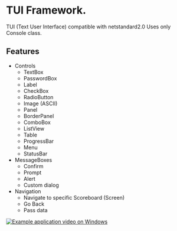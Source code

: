 # TUI Framework. 

TUI (Text User Interface) compatible with netstandard2.0
Uses only Console class.

## Features

* Controls
	* TextBox
	* PasswordBox
	* Label
	* CheckBox
	* RadioButton
	* Image (ASCII)
	* Panel
	* BorderPanel
	* ComboBox
	* ListView
	* Table
	* ProgressBar
	* Menu
	* StatusBar
* MessageBoxes
	* Confirm
	* Prompt
	* Alert
	* Custom dialog
* Navigation
	* Navigate to specific Scoreboard (Screen)
	* Go Back
	* Pass data
	
[![Example application video on Windows](https://youtu.be/dqbhSkQzs80)](https://youtu.be/dqbhSkQzs80)
